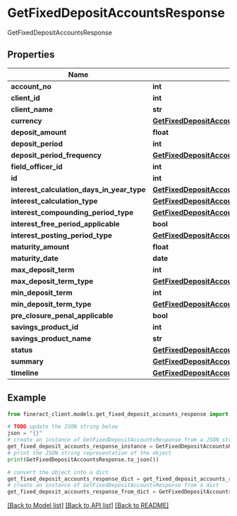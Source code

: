 # GetFixedDepositAccountsResponse

GetFixedDepositAccountsResponse

## Properties

Name | Type | Description | Notes
------------ | ------------- | ------------- | -------------
**account_no** | **int** |  | [optional] 
**client_id** | **int** |  | [optional] 
**client_name** | **str** |  | [optional] 
**currency** | [**GetFixedDepositAccountsCurrency**](GetFixedDepositAccountsCurrency.md) |  | [optional] 
**deposit_amount** | **float** |  | [optional] 
**deposit_period** | **int** |  | [optional] 
**deposit_period_frequency** | [**GetFixedDepositAccountsDepositPeriodFrequency**](GetFixedDepositAccountsDepositPeriodFrequency.md) |  | [optional] 
**field_officer_id** | **int** |  | [optional] 
**id** | **int** |  | [optional] 
**interest_calculation_days_in_year_type** | [**GetFixedDepositAccountsInterestCalculationDaysInYearType**](GetFixedDepositAccountsInterestCalculationDaysInYearType.md) |  | [optional] 
**interest_calculation_type** | [**GetFixedDepositAccountsInterestCalculationType**](GetFixedDepositAccountsInterestCalculationType.md) |  | [optional] 
**interest_compounding_period_type** | [**GetFixedDepositAccountsInterestCompoundingPeriodType**](GetFixedDepositAccountsInterestCompoundingPeriodType.md) |  | [optional] 
**interest_free_period_applicable** | **bool** |  | [optional] 
**interest_posting_period_type** | [**GetFixedDepositAccountsInterestPostingPeriodType**](GetFixedDepositAccountsInterestPostingPeriodType.md) |  | [optional] 
**maturity_amount** | **float** |  | [optional] 
**maturity_date** | **date** |  | [optional] 
**max_deposit_term** | **int** |  | [optional] 
**max_deposit_term_type** | [**GetFixedDepositAccountsMaxDepositTermType**](GetFixedDepositAccountsMaxDepositTermType.md) |  | [optional] 
**min_deposit_term** | **int** |  | [optional] 
**min_deposit_term_type** | [**GetFixedDepositAccountsMinDepositTermType**](GetFixedDepositAccountsMinDepositTermType.md) |  | [optional] 
**pre_closure_penal_applicable** | **bool** |  | [optional] 
**savings_product_id** | **int** |  | [optional] 
**savings_product_name** | **str** |  | [optional] 
**status** | [**GetFixedDepositAccountsStatus**](GetFixedDepositAccountsStatus.md) |  | [optional] 
**summary** | [**GetFixedDepositAccountsSummary**](GetFixedDepositAccountsSummary.md) |  | [optional] 
**timeline** | [**GetFixedDepositAccountsTimeline**](GetFixedDepositAccountsTimeline.md) |  | [optional] 

## Example

```python
from fineract_client.models.get_fixed_deposit_accounts_response import GetFixedDepositAccountsResponse

# TODO update the JSON string below
json = "{}"
# create an instance of GetFixedDepositAccountsResponse from a JSON string
get_fixed_deposit_accounts_response_instance = GetFixedDepositAccountsResponse.from_json(json)
# print the JSON string representation of the object
print(GetFixedDepositAccountsResponse.to_json())

# convert the object into a dict
get_fixed_deposit_accounts_response_dict = get_fixed_deposit_accounts_response_instance.to_dict()
# create an instance of GetFixedDepositAccountsResponse from a dict
get_fixed_deposit_accounts_response_from_dict = GetFixedDepositAccountsResponse.from_dict(get_fixed_deposit_accounts_response_dict)
```
[[Back to Model list]](../README.md#documentation-for-models) [[Back to API list]](../README.md#documentation-for-api-endpoints) [[Back to README]](../README.md)


